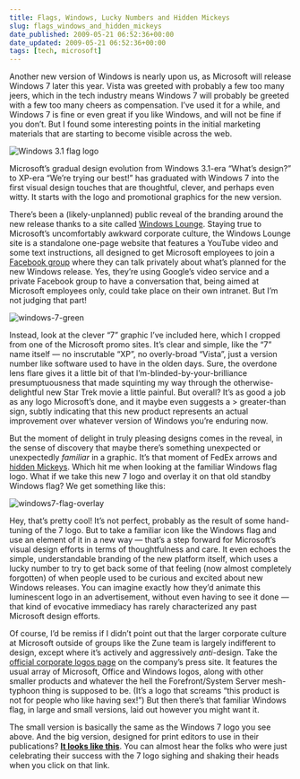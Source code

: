 ```yaml
---
title: Flags, Windows, Lucky Numbers and Hidden Mickeys
slug: flags_windows_and_hidden_mickeys
date_published: 2009-05-21 06:52:36+00:00
date_updated: 2009-05-21 06:52:36+00:00
tags: [tech, microsoft]
---
```


Another new version of Windows is nearly upon us, as Microsoft will release Windows 7 later this year. Vista was greeted with probably a few too many jeers, which in the tech industry means Windows 7 will probably be greeted with a few too many cheers as compensation. I’ve used it for a while, and Windows 7 is fine or even great if you like Windows, and will not be fine if you don’t. But I found some interesting points in the initial marketing materials that are starting to become visible across the web.

![Windows 3.1 flag logo](https://cdn.glitch.global/71e5579f-aba0-499a-b200-01549a2a80ce/windows3-flag-small.gif?v=1730098749727)

Microsoft’s gradual design evolution from Windows 3.1-era “What’s design?” to XP-era “We’re trying our best!” has graduated with Windows 7 into the first visual design touches that are thoughtful, clever, and perhaps even witty. It starts with the logo and promotional graphics for the new version.

There’s been a (likely-unplanned) public reveal of the branding around the new release thanks to a site called [Windows Lounge](http://windowslounge.net/). Staying true to Microsoft’s uncomfortably awkward corporate culture, the Windows Lounge site is a standalone one-page website that features a YouTube video and some text instructions, all designed to get Microsoft employees to join a [Facebook group](http://www.facebook.com/group.php?gid=74372897803) where they can talk privately about what’s planned for the new Windows release. Yes, they’re using Google’s video service and a private Facebook group to have a conversation that, being aimed at Microsoft employees only, could take place on their own intranet. But I’m not judging that part!

![windows-7-green](https://cdn.glitch.global/71e5579f-aba0-499a-b200-01549a2a80ce/windows-7-green.jpg?v=1730098806772) 

Instead, look at the clever “7” graphic I’ve included here, which I cropped from one of the Microsoft promo sites. It’s clear and simple, like the “7” name itself — no inscrutable “XP”, no overly-broad “Vista”, just a version number like software used to have in the olden days. Sure, the overdone lens flare gives it a little bit of that I’m-blinded-by-your-brilliance presumptuousness that made squinting my way through the otherwise-delightful new Star Trek movie a little painful. But overall? It’s as good a job as any logo Microsoft’s done, and it maybe even suggests a > greater-than sign, subtly indicating that this new product represents an actual improvement over whatever version of Windows you’re enduring now.

But the moment of delight in truly pleasing designs comes in the reveal, in the sense of discovery that maybe there’s something unexpected or unexpectedly *familiar* in a graphic. It’s that moment of FedEx arrows and [hidden Mickeys](http://www.hiddenmickeys.org/). Which hit me when looking at the familiar Windows flag logo. What if we take this new 7 logo and overlay it on that old standby Windows flag? We get something like this:

![windows7-flag-overlay](https://cdn.glitch.global/71e5579f-aba0-499a-b200-01549a2a80ce/windows-7-flag-overlay.jpg?v=1730098778077)

Hey, that’s pretty cool! It’s not perfect, probably as the result of some hand-tuning of the 7 logo. But to take a familiar icon like the Windows flag and use an element of it in a new way — that’s a step forward for Microsoft’s visual design efforts in terms of thoughtfulness and care. It even echoes the simple, understandable branding of the new platform itself, which uses a lucky number to try to get back some of that feeling (now almost completely forgotten) of when people used to be curious and excited about new Windows releases. You can imagine exactly how they’d animate this luminescent logo in an advertisement, without even having to see it done — that kind of evocative immediacy has rarely characterized any past Microsoft design efforts.

Of course, I’d be remiss if I didn’t point out that the larger corporate culture at Microsoft outside of groups like the Zune team is largely indifferent to design, except where it’s actively and aggressively *anti*-design. Take the [official corporate logos page](http://www.microsoft.com/Presspass/gallery/ms-logos.mspx?FINISH=YES) on the company’s press site. It features the usual array of Microsoft, Office and Windows logos, along with other smaller products and whatever the hell the Forefront/System Server mesh-typhoon thing is supposed to be. (It’s a logo that screams “this product is not for people who like having sex!”) But then there’s that familiar Windows flag, in large and small versions, laid out however you might want it.

The small version is basically the same as the Windows 7 logo you see above. And the big version, designed for print editors to use in their publications? **[It looks like this](http://www.microsoft.com/presspass/images/gallery/logos/Windows7_h_Print.jpg)**. You can almost hear the folks who were just celebrating their success with the 7 logo sighing and shaking their heads when you click on that link.
